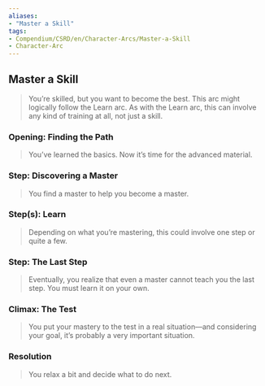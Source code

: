 ```yaml
---
aliases: 
- "Master a Skill"
tags: 
- Compendium/CSRD/en/Character-Arcs/Master-a-Skill
- Character-Arc
---
```

## Master a Skill
>You’re skilled, but you want to become the best. This arc might logically follow the Learn arc. As with the Learn arc, this can involve any kind of training at all, not just a skill. 
### Opening: Finding the Path  
>You’ve learned the basics. Now it’s time for the advanced material.
### Step: Discovering a Master  
>You find a master to help you become a master.
### Step(s): Learn  
>Depending on what you’re mastering, this could involve one step or quite a few.
### Step: The Last Step  
>Eventually, you realize that even a master cannot teach you the last step. You must learn it on your own.
### Climax: The Test  
>You put your mastery to the test in a real situation—and considering your goal, it’s probably a very important situation.
### Resolution  
>You relax a bit and decide what to do next.